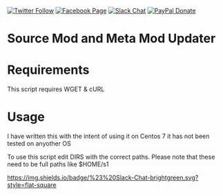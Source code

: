 [![Twitter Follow](https://img.shields.io/badge/Twitter-Follow-lightgrey.svg?style=flat-square)](https://twitter.com/kennyLtv)  [![Facebook Page](https://img.shields.io/badge/Facebook-Like-lightgrey.svg?style=flat-square)](https://www.facebook.com/kennyLtv/)  [![Slack Chat](https://img.shields.io/badge/%23%20Slack-Chat-brightgreen.svg?style=flat-square)](https://kennyl.slack.com/)  [![PayPal Donate](https://img.shields.io/badge/PayPal-Donate-blue.svg?style=flat-square)](https://paypal.me/kennyLtv)
# Source Mod and Meta Mod Updater

# Requirements
 This script requires WGET & cURL 

# Usage
I have written this with the intent of using it on Centos 7 it has not been tested on anyother OS

To use this script edit DIRS with the correct paths. Please note that these need to be full paths like $HOME/s1


https://img.shields.io/badge/%23%20Slack-Chat-brightgreen.svg?style=flat-square
